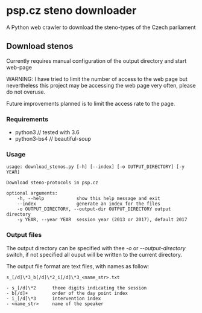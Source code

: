 # psp.cz steno downloader
A Python web crawler to download the steno-types of the Czech parliament

## Download stenos
Currently requires manual configuration of the output directory and start web-page

   WARNING: I have tried to limit the number of access to the web page
            but nevertheless this project may be accessing the web
            page very often, please do not overuse.
            
Future improvements planned is to limit the access rate to the page.

### Requirements
 - python3        // tested with 3.6
 - python3-bs4    // beautiful-soup
 
### Usage

    usage: download_stenos.py [-h] [--index] [-o OUTPUT_DIRECTORY] [-y YEAR]

    Download steno-protocols in psp.cz

    optional arguments:
        -h, --help            show this help message and exit
        --index               generate an index for the files
        -o OUTPUT_DIRECTORY, --output-dir OUTPUT_DIRECTORY output directory
        -y YEAR, --year YEAR  session year (2013 or 2017), default 2017

### Output files

The output directory can be specified with thee *-o* or *--output-directory* switch, if not specified all ouput will be written to the current directory.

The output file format are text files, with names as follow:

    s_[/d]\*3_b[/d]\*2_i[/d]\*3_<name_str>.txt
         
    - s_[/d]\*2      theee digits indicating the session
    - b[/d]+         order of the day point index
    - i_[/d]\*3      intervention index
    - <name_str>     name of the speaker

